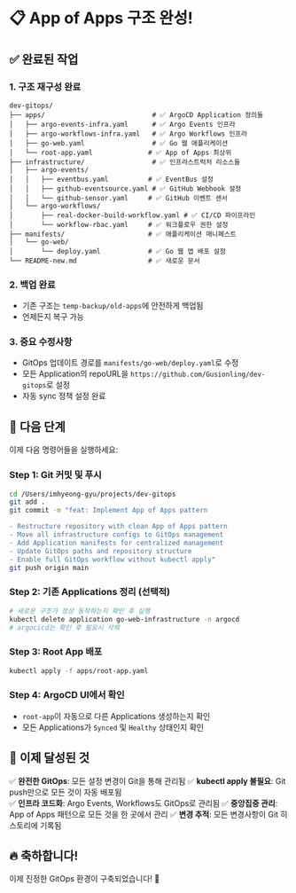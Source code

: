 # 📋 App of Apps 구조 완성!

## ✅ 완료된 작업

### 1. **구조 재구성 완료**
```
dev-gitops/
├── apps/                           # ✅ ArgoCD Application 정의들
│   ├── argo-events-infra.yaml      # ✅ Argo Events 인프라
│   ├── argo-workflows-infra.yaml   # ✅ Argo Workflows 인프라  
│   ├── go-web.yaml                 # ✅ Go 웹 애플리케이션
│   └── root-app.yaml              # ✅ App of Apps 최상위
├── infrastructure/                 # ✅ 인프라스트럭처 리소스들
│   ├── argo-events/
│   │   ├── eventbus.yaml          # ✅ EventBus 설정
│   │   ├── github-eventsource.yaml # ✅ GitHub Webhook 설정
│   │   └── github-sensor.yaml     # ✅ GitHub 이벤트 센서
│   └── argo-workflows/
│       ├── real-docker-build-workflow.yaml # ✅ CI/CD 파이프라인
│       └── workflow-rbac.yaml     # ✅ 워크플로우 권한 설정
├── manifests/                     # ✅ 애플리케이션 매니페스트
│   └── go-web/
│       └── deploy.yaml            # ✅ Go 웹 앱 배포 설정
└── README-new.md                  # ✅ 새로운 문서
```

### 2. **백업 완료**
- 기존 구조는 `temp-backup/old-apps`에 안전하게 백업됨
- 언제든지 복구 가능

### 3. **중요 수정사항**
- GitOps 업데이트 경로를 `manifests/go-web/deploy.yaml`로 수정
- 모든 Application의 repoURL을 `https://github.com/Gusionling/dev-gitops`로 설정
- 자동 sync 정책 설정 완료

## 🚀 다음 단계

이제 다음 명령어들을 실행하세요:

### Step 1: Git 커밋 및 푸시
```bash
cd /Users/imhyeong-gyu/projects/dev-gitops
git add .
git commit -m "feat: Implement App of Apps pattern

- Restructure repository with clean App of Apps pattern
- Move all infrastructure configs to GitOps management  
- Add Application manifests for centralized management
- Update GitOps paths and repository structure
- Enable full GitOps workflow without kubectl apply"
git push origin main
```

### Step 2: 기존 Applications 정리 (선택적)
```bash
# 새로운 구조가 정상 동작하는지 확인 후 실행
kubectl delete application go-web-infrastructure -n argocd
# argocicd는 확인 후 필요시 삭제
```

### Step 3: Root App 배포
```bash
kubectl apply -f apps/root-app.yaml
```

### Step 4: ArgoCD UI에서 확인
- `root-app`이 자동으로 다른 Applications 생성하는지 확인
- 모든 Applications가 `Synced` 및 `Healthy` 상태인지 확인

## 🎯 이제 달성된 것

✅ **완전한 GitOps**: 모든 설정 변경이 Git을 통해 관리됨
✅ **kubectl apply 불필요**: Git push만으로 모든 것이 자동 배포됨  
✅ **인프라 코드화**: Argo Events, Workflows도 GitOps로 관리됨
✅ **중앙집중 관리**: App of Apps 패턴으로 모든 것을 한 곳에서 관리
✅ **변경 추적**: 모든 변경사항이 Git 히스토리에 기록됨

## 🔥 축하합니다!
이제 진정한 GitOps 환경이 구축되었습니다! 🎉
